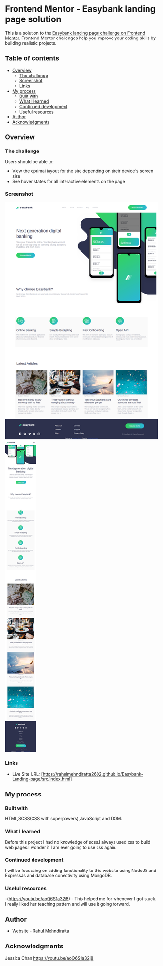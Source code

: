# Frontend Mentor - Easybank landing page solution

This is a solution to the [Easybank landing page challenge on Frontend Mentor](https://www.frontendmentor.io/challenges/easybank-landing-page-WaUhkoDN). Frontend Mentor challenges help you improve your coding skills by building realistic projects. 

## Table of contents

- [Overview](#overview)
  - [The challenge](#the-challenge)
  - [Screenshot](#screenshot)
  - [Links](#links)
- [My process](#my-process)
  - [Built with](#built-with)
  - [What I learned](#what-i-learned)
  - [Continued development](#continued-development)
  - [Useful resources](#useful-resources)
- [Author](rahulMehndiratta2602)
- [Acknowledgments](#acknowledgments)


## Overview

### The challenge

Users should be able to:

- View the optimal layout for the site depending on their device's screen size
- See hover states for all interactive elements on the page

### Screenshot

![](./Screenshots/desktop.png)
![](./Screenshots/mobile.png)


### Links

- Live Site URL: [https://rahulmehndiratta2602.github.io/Easybank-Landing-page/src/index.html]

## My process

### Built with
HTML,SCSS(CSS with superpowers),JavaScript and DOM.

### What I learned

Before this project I had no knowledge of scss.I always used css to build web pages.I wonder if I am ever going to use css again.

### Continued development

I will be focussing on adding functionality to this website using NodeJS and ExpressJs and database conectivity using MongoDB.


### Useful resources

-(https://youtu.be/aoQ6S1a32j8) - This helped me for whenever I got stuck. I really liked her teaching pattern and will use it going forward.


## Author

- Website - [Rahul Mehndiratta](https://rahulmehndiratta2602.github.io/Portfolio-Website/src/index.html)


## Acknowledgments

Jessica Chan https://youtu.be/aoQ6S1a32j8

